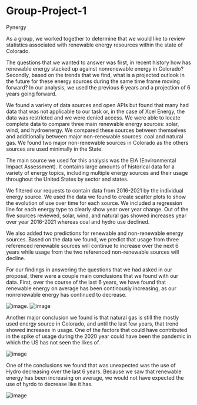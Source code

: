 # Group-Project-1

Pynergy

As a group, we worked together to determine that we would like to review statistics associated with renewable energy resources within the state of Colorado. 

The questions that we wanted to answer was first, in recent history how has renewable energy stacked up against nonrenewable energy in Colorado? Secondly, based on the trends that we find, what is a projected outlook in the future for these energy sources during the same time frame moving forward? In our analysis, we used the previous 6 years and a projection of 6 years going forward.

We found a variety of data sources and open APIs but found that many had data that was not applicable to our task or, in the case of Xcel Energy, the data was restricted and we were denied access. We were able to locate complete data to compare three main renewable energy sources: solar, wind, and hydroenergy. We compared these sources between themselves and additionally between major non-renewable sources: coal and natural gas. We found two major non-renewable sources in Colorado as the others sources are used minimally in the State. 

The main source we used for this analysis was the EIA (Environmental Impact Assessment). It contains large amounts of historical data for a variety of energy topics, including multiple energy sources and their usage throughout the United States by sector and states. 

We filtered our requests to contain data from 2016-2021 by the individual energy source. We used the data we found to create scatter plots to show the evolution of use over time for each source. We included a regression line for each energy type to clearly show year over year change. Out of the five sources reviewed, solar, wind, and natural gas showed increases year over year 2016-2021 whereas coal and hydro use declined. 

We also added two predictions for renewable and non-renewable energy sources. Based on the data we found, we predict that usage from three referenced renewable sources will continue to increase over the next 6 years while usage from the two referenced non-renewable sources will decline. 

For our findings in answering the questions that we had asked in our proposal, there were a couple main conclusions that we found with our data. First, over the course of the last 6 years, we have found that renewable energy on average has been continously increasing, as our nonrenewable energy has continued to decrease. 

![image](https://user-images.githubusercontent.com/125075891/230796407-a8e5a33d-5e4e-461b-b3a8-a82f453ea951.png).   ![image](https://user-images.githubusercontent.com/125075891/230796424-6bfdd41e-2c55-4826-9728-b787b8c2dac7.png)

Another major conclusion we found is that natural gas is still the mostly used energy source in Colorado, and until the last few years, that trend showed increases in usage. One of the factors that could have contributed in the spike of usage during the 2020 year could have been the pandemic in which the US has not seen the likes of.

![image](https://user-images.githubusercontent.com/125075891/230796432-6c110fae-28ae-483b-913b-55e78afeeccb.png)

One of the conclusions we found that was unexpected was the use of Hydro decreasing over the last 6 years. Because we saw that renewable energy has been increasing on average, we would not have expected the use of hyrdo to decrease like it has.

![image](https://user-images.githubusercontent.com/125075891/230796513-27e7eccd-2d3f-421a-9d88-a3a17112d990.png)
